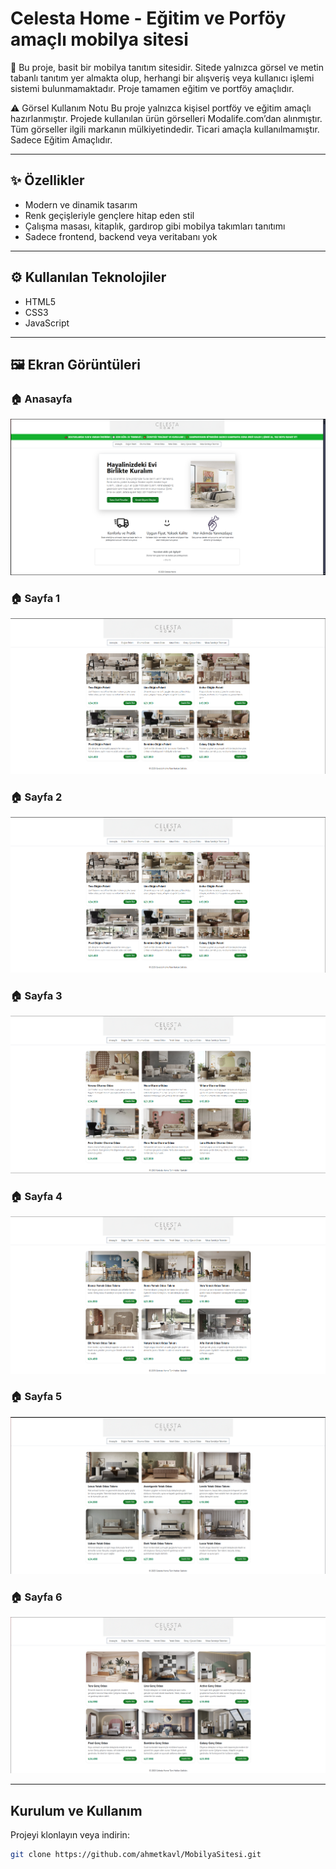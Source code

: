 # Celesta Home - Eğitim ve Porföy amaçlı mobilya sitesi

🧾 Bu proje, basit bir mobilya tanıtım sitesidir. Sitede yalnızca görsel ve metin tabanlı tanıtım yer almakta olup, herhangi bir alışveriş veya kullanıcı işlemi sistemi bulunmamaktadır.
Proje tamamen eğitim ve portföy amaçlıdır.

⚠️ Görsel Kullanım Notu
Bu proje yalnızca kişisel portföy ve eğitim amaçlı hazırlanmıştır.
Projede kullanılan ürün görselleri Modalife.com’dan alınmıştır.
Tüm görseller ilgili markanın mülkiyetindedir. Ticari amaçla kullanılmamıştır. Sadece Eğitim Amaçlıdır.

---

## ✨ Özellikler

- Modern ve dinamik tasarım  
- Renk geçişleriyle gençlere hitap eden stil  
- Çalışma masası, kitaplık, gardırop gibi mobilya takımları tanıtımı  
- Sadece frontend, backend veya veritabanı yok

---

## ⚙️ Kullanılan Teknolojiler

- HTML5  
- CSS3  
- JavaScript

---

## 🖼️ Ekran Görüntüleri

### 🏠 Anasayfa
![Örnek Resim 1](gorseller/anasayfa.png)

### 🏠 Sayfa 1
![Sayfa 1](gorseller/sayfa1.png)

### 🏠 Sayfa 2
![Sayfa 2](gorseller/sayfa1.png)

### 🏠 Sayfa 3
![Sayfa 3](gorseller/sayfa2.png)

### 🏠 Sayfa 4
![Sayfa 4](gorseller/sayfa3.png)

### 🏠 Sayfa 5
![Sayfa 5](gorseller/sayfa4.png)

### 🏠 Sayfa 6
![Sayfa 6](gorseller/sayfa5.png)

---

## Kurulum ve Kullanım

Projeyi klonlayın veya indirin:

```bash
git clone https://github.com/ahmetkavl/MobilyaSitesi.git


